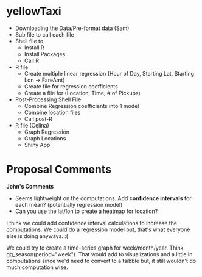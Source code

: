 # yellowTaxi

- Downloading the Data/Pre-format data (Sam) 
- Sub file to call each file 
- Shell file to 
  - Install R 
  - Install Packages 
  - Call R 
- R file 
  - Create multiple linear regression (Hour of Day, Starting Lat, Starting Lon -> FareAmt) 
  - Create file for regression coefficients 
  - Create a file for (Location, Time, # of Pickups) 
- Post-Processing Shell File
  - Combine Regression coefficients into 1 model 
  - Combine location files 
  - Call post-R 
- R file (Celina) 
  - Graph Regression 
  - Graph Locations 
  - Shiny App 



# Proposal Comments 

**John's Comments**
- Seems lightweight on the computations. Add **confidence intervals** for each mean? (potentially regression model) 
- Can you use the lat/lon to create a heatmap for location? 


I think we could add confidence interval calculations to increase the computations. 
We could do a regression model but, that's what everyone else is doing anyways. :( 
  
 We could try to create a time-series graph for week/month/year. Think gg_season(period="week"). That would add to visualizations and 
 a little in computations since we'd need to convert to a tsibble but, it still wouldn't do much computation wise. 
